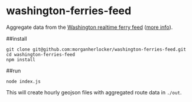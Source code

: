 # washington-ferries-feed

Aggregate data from the [Washington realtime ferry feed](http://www.wsdot.com/ferries/vesselwatch/Vessels.ashx) ([more info](http://www.wsdot.com/ferries/)).

##install

```
git clone git@github.com:morganherlocker/washington-ferries-feed.git
cd washington-ferries-feed
npm install
```

##run

```
node index.js
```

This will create hourly geojson files with aggregated route data in `./out`.
